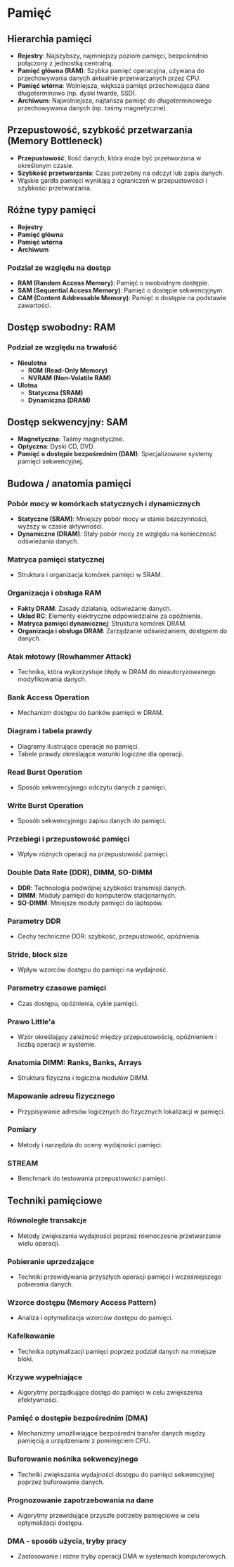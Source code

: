 # Pamięć

## Hierarchia pamięci

- **Rejestry**: Najszybszy, najmniejszy poziom pamięci, bezpośrednio połączony z jednostką centralną.
- **Pamięć główna (RAM)**: Szybka pamięć operacyjna, używana do przechowywania danych aktualnie przetwarzanych przez CPU.
- **Pamięć wtórna**: Wolniejsza, większa pamięć przechowująca dane długoterminowo (np. dyski twarde, SSD).
- **Archiwum**: Najwolniejsza, najtańsza pamięć do długoterminowego przechowywania danych (np. taśmy magnetyczne).

## Przepustowość, szybkość przetwarzania (Memory Bottleneck)

- **Przepustowość**: Ilość danych, która może być przetworzona w określonym czasie.
- **Szybkość przetwarzania**: Czas potrzebny na odczyt lub zapis danych.
- Wąskie gardła pamięci wynikają z ograniczeń w przepustowości i szybkości przetwarzania.

## Różne typy pamięci

- **Rejestry**
- **Pamięć główna**
- **Pamięć wtórna**
- **Archiwum**

### Podział ze względu na dostęp

- **RAM (Random Access Memory)**: Pamięć o swobodnym dostępie.
- **SAM (Sequential Access Memory)**: Pamięć o dostępie sekwencyjnym.
- **CAM (Content Addressable Memory)**: Pamięć o dostępie na podstawie zawartości.

## Dostęp swobodny: RAM

### Podział ze względu na trwałość

- **Nieulotna**
  - **ROM (Read-Only Memory)**
  - **NVRAM (Non-Volatile RAM)**
- **Ulotna**
  - **Statyczna (SRAM)**
  - **Dynamiczna (DRAM)**

## Dostęp sekwencyjny: SAM

- **Magnetyczna**: Taśmy magnetyczne.
- **Optyczna**: Dyski CD, DVD.
- **Pamięć o dostępie bezpośrednim (DAM)**: Specjalizowane systemy pamięci sekwencyjnej.

## Budowa / anatomia pamięci

### Pobór mocy w komórkach statycznych i dynamicznych

- **Statyczne (SRAM)**: Mniejszy pobór mocy w stanie bezczynności, wyższy w czasie aktywności.
- **Dynamiczne (DRAM)**: Stały pobór mocy ze względu na konieczność odświeżania danych.

### Matryca pamięci statycznej

- Struktura i organizacja komórek pamięci w SRAM.

### Organizacja i obsługa RAM

- **Fakty DRAM**: Zasady działania, odświeżanie danych.
- **Układ RC**: Elementy elektryczne odpowiedzialne za opóźnienia.
- **Matryca pamięci dynamicznej**: Struktura komórek DRAM.
- **Organizacja i obsługa DRAM**: Zarządzanie odświeżaniem, dostępem do danych.

### Atak młotowy (Rowhammer Attack)

- Technika, która wykorzystuje błędy w DRAM do nieautoryzowanego modyfikowania danych.

### Bank Access Operation

- Mechanizm dostępu do banków pamięci w DRAM.

### Diagram i tabela prawdy

- Diagramy ilustrujące operacje na pamięci.
- Tabele prawdy określające warunki logiczne dla operacji.

### Read Burst Operation

- Sposób sekwencyjnego odczytu danych z pamięci.

### Write Burst Operation

- Sposób sekwencyjnego zapisu danych do pamięci.

### Przebiegi i przepustowość pamięci

- Wpływ różnych operacji na przepustowość pamięci.

### Double Data Rate (DDR), DIMM, SO-DIMM

- **DDR**: Technologia podwójnej szybkości transmisji danych.
- **DIMM**: Moduły pamięci do komputerów stacjonarnych.
- **SO-DIMM**: Mniejsze moduły pamięci do laptopów.

### Parametry DDR

- Cechy techniczne DDR: szybkość, przepustowość, opóźnienia.

### Stride, block size

- Wpływ wzorców dostępu do pamięci na wydajność.

### Parametry czasowe pamięci

- Czas dostępu, opóźnienia, cykle pamięci.

### Prawo Little'a

- Wzór określający zależność między przepustowością, opóźnieniem i liczbą operacji w systemie.

### Anatomia DIMM: Ranks, Banks, Arrays

- Struktura fizyczna i logiczna modułów DIMM.

### Mapowanie adresu fizycznego

- Przypisywanie adresów logicznych do fizycznych lokalizacji w pamięci.

### Pomiary

- Metody i narzędzia do oceny wydajności pamięci.

### STREAM

- Benchmark do testowania przepustowości pamięci.

## Techniki pamięciowe

### Równoległe transakcje

- Metody zwiększania wydajności poprzez równoczesne przetwarzanie wielu operacji.

### Pobieranie uprzedzające

- Techniki przewidywania przyszłych operacji pamięci i wcześniejszego pobierania danych.

### Wzorce dostępu (Memory Access Pattern)

- Analiza i optymalizacja wzorców dostępu do pamięci.

### Kafelkowanie

- Technika optymalizacji pamięci poprzez podział danych na mniejsze bloki.

### Krzywe wypełniające

- Algorytmy porządkujące dostęp do pamięci w celu zwiększenia efektywności.

### Pamięć o dostępie bezpośrednim (DMA)

- Mechanizmy umożliwiające bezpośredni transfer danych między pamięcią a urządzeniami z pominięciem CPU.

### Buforowanie nośnika sekwencyjnego

- Techniki zwiększania wydajności dostępu do pamięci sekwencyjnej poprzez buforowanie danych.

### Prognozowanie zapotrzebowania na dane

- Algorytmy przewidujące przyszłe potrzeby pamięciowe w celu optymalizacji dostępu.

### DMA - sposób użycia, tryby pracy

- Zastosowanie i różne tryby operacji DMA w systemach komputerowych.
